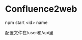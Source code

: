 <!--
 * @Description: 
 * @Version: 2.0
 * @Autor: mayako
 * @Date: 2020-04-30 20:09:26
 * @LastEditors: mayako
 * @LastEditTime: 2021-08-25 14:58:12
-->
# Confluence2web

npm start \<id\> name

配置文件在/user和/api里

